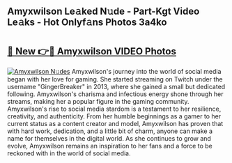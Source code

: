 ## Amyxwilson Le𝚊ked N𝚞de - Part-Kgt Video Le𝚊ks - Hot Onlyf𝚊ns Photos 3a4ko

# <h2><a href="http://ab79770.deff.icu/?id=Amyxwilson">🔗 New 👉🔴 Amyxwilson VIDEO Photos</a></h2>

[![Amyxwilson N𝚞des](https://i.imgur.com/rIISA9y.gif)](http://ab79770.deff.icu/?id=Amyxwilson)
Amyxwilson's journey into the world of social media began with her love for gaming. She started streaming on Twitch under the username "GingerBreaker" in 2013, where she gained a small but dedicated following. Amyxwilson's charisma and infectious energy shone through her streams, making her a popular figure in the gaming community. Amyxwilson's rise to social media stardom is a testament to her resilience, creativity, and authenticity. From her humble beginnings as a gamer to her current status as a content creator and model, Amyxwilson has proven that with hard work, dedication, and a little bit of charm, anyone can make a name for themselves in the digital world. As she continues to grow and evolve, Amyxwilson remains an inspiration to her fans and a force to be reckoned with in the world of social media.
